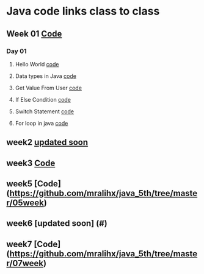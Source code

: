 # Java code links class to class
## Week 01 [Code](https://github.com/mralihx/java_5th/tree/master/01week)
### Day 01

1. Hello World [code](https://www.atsix.online/2023/09/hello-world-in-java.html)

2. Data types in Java [code](#)

3. Get Value From User [code](https://www.atsix.online/2023/09/get-input-from-user-in-java.html)

4. If Else Condition [code](https://www.atsix.online/2023/09/if-else-condition-in-java.html)

5. Switch Statement [code](https://www.atsix.online/2023/09/switch-statement-in-java.html)

6. For loop in java [code](https://www.atsix.online/2023/09/for-loop-in-java.html)


## week2 [updated soon](#)

## week3 [Code](https://github.com/mralihx/java_5th/tree/master/03week)
## week5 [Code] (https://github.com/mralihx/java_5th/tree/master/05week)
## week6 [updated soon] (#)
## week7 [Code] (https://github.com/mralihx/java_5th/tree/master/07week)